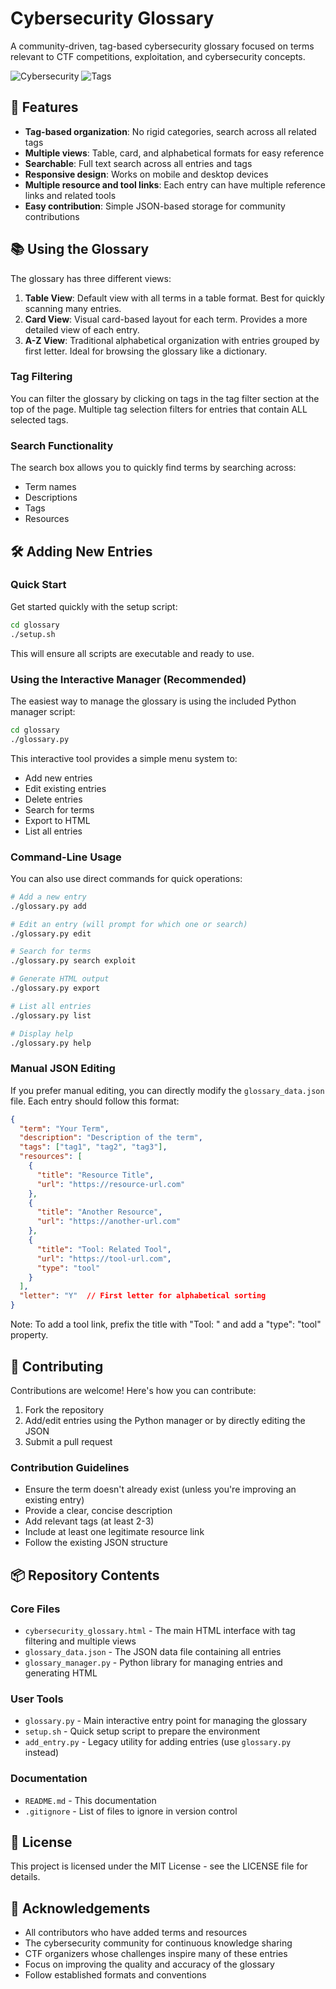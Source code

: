 # Cybersecurity Glossary

A community-driven, tag-based cybersecurity glossary focused on terms relevant to CTF competitions, exploitation, and cybersecurity concepts.

![Cybersecurity](https://img.shields.io/badge/Cybersecurity-Glossary-blue)
![Tags](https://img.shields.io/badge/Tag--based-Organization-green)

## 🌟 Features

- **Tag-based organization**: No rigid categories, search across all related tags
- **Multiple views**: Table, card, and alphabetical formats for easy reference
- **Searchable**: Full text search across all entries and tags
- **Responsive design**: Works on mobile and desktop devices
- **Multiple resource and tool links**: Each entry can have multiple reference links and related tools
- **Easy contribution**: Simple JSON-based storage for community contributions

## 📚 Using the Glossary

The glossary has three different views:

1. **Table View**: Default view with all terms in a table format. Best for quickly scanning many entries.
2. **Card View**: Visual card-based layout for each term. Provides a more detailed view of each entry.
3. **A-Z View**: Traditional alphabetical organization with entries grouped by first letter. Ideal for browsing the glossary like a dictionary.

### Tag Filtering

You can filter the glossary by clicking on tags in the tag filter section at the top of the page. Multiple tag selection filters for entries that contain ALL selected tags.

### Search Functionality

The search box allows you to quickly find terms by searching across:
- Term names
- Descriptions
- Tags
- Resources

## 🛠️ Adding New Entries

### Quick Start

Get started quickly with the setup script:

```bash
cd glossary
./setup.sh
```

This will ensure all scripts are executable and ready to use.

### Using the Interactive Manager (Recommended)

The easiest way to manage the glossary is using the included Python manager script:

```bash
cd glossary
./glossary.py
```

This interactive tool provides a simple menu system to:
- Add new entries
- Edit existing entries
- Delete entries
- Search for terms
- Export to HTML
- List all entries

### Command-Line Usage

You can also use direct commands for quick operations:

```bash
# Add a new entry
./glossary.py add

# Edit an entry (will prompt for which one or search)
./glossary.py edit

# Search for terms
./glossary.py search exploit

# Generate HTML output
./glossary.py export

# List all entries
./glossary.py list

# Display help
./glossary.py help
```

### Manual JSON Editing

If you prefer manual editing, you can directly modify the `glossary_data.json` file. Each entry should follow this format:

```json
{
  "term": "Your Term",
  "description": "Description of the term",
  "tags": ["tag1", "tag2", "tag3"],
  "resources": [
    {
      "title": "Resource Title",
      "url": "https://resource-url.com"
    },
    {
      "title": "Another Resource",
      "url": "https://another-url.com"
    },
    {
      "title": "Tool: Related Tool",
      "url": "https://tool-url.com",
      "type": "tool"
    }
  ],
  "letter": "Y"  // First letter for alphabetical sorting
}
```

Note: To add a tool link, prefix the title with "Tool: " and add a "type": "tool" property.

## 🤝 Contributing

Contributions are welcome! Here's how you can contribute:

1. Fork the repository
2. Add/edit entries using the Python manager or by directly editing the JSON
3. Submit a pull request

### Contribution Guidelines

- Ensure the term doesn't already exist (unless you're improving an existing entry)
- Provide a clear, concise description
- Add relevant tags (at least 2-3)
- Include at least one legitimate resource link
- Follow the existing JSON structure

## 📦 Repository Contents

### Core Files
- `cybersecurity_glossary.html` - The main HTML interface with tag filtering and multiple views
- `glossary_data.json` - The JSON data file containing all entries
- `glossary_manager.py` - Python library for managing entries and generating HTML

### User Tools
- `glossary.py` - Main interactive entry point for managing the glossary
- `setup.sh` - Quick setup script to prepare the environment
- `add_entry.py` - Legacy utility for adding entries (use `glossary.py` instead)

### Documentation
- `README.md` - This documentation
- `.gitignore` - List of files to ignore in version control

## 📄 License

This project is licensed under the MIT License - see the LICENSE file for details.

## 🙏 Acknowledgements

- All contributors who have added terms and resources
- The cybersecurity community for continuous knowledge sharing
- CTF organizers whose challenges inspire many of these entries
- Focus on improving the quality and accuracy of the glossary
- Follow established formats and conventions
